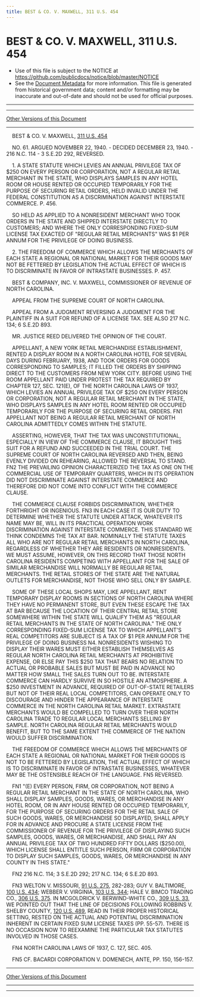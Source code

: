 ```yaml
---
title: BEST & CO. V. MAXWELL, 311 U.S. 454
---
```


# BEST & CO. V. MAXWELL, 311 U.S. 454

* Use of this file is subject to the NOTICE at https://github.com/publicdocs/notice/blob/master/NOTICE
* See the [Document Metadata](../../../index.md) for more information.
  This file is generated from historical government data; content and/or formatting may be inaccurate and out-of-date and should not be used for official purposes.

----------
----------

[Other Versions of this Document](https://publicdocs.github.io/go/links?ns=uslm-x&ref=%2Fus%2Fcourts%2Fscotus%2FusReporter%2F311%2F454)

----------

    BEST & CO. V. MAXWELL, [311 U.S. 454][/us/courts/scotus/usReporter/311/454]

    NO. 61.  ARGUED NOVEMBER 22, 1940.  - DECIDED DECEMBER 23, 1940.  - 216 N.C. 114 - 3 S.E.2D 292, REVERSED.

    1.  A STATE STATUTE WHICH LEVIES AN ANNUAL PRIVILEGE TAX OF $250 ON EVERY PERSON OR CORPORATION, NOT A REGULAR RETAIL MERCHANT IN THE STATE, WHO DISPLAYS SAMPLES IN ANY HOTEL ROOM OR HOUSE RENTED OR OCCUPIED TEMPORARILY FOR THE PURPOSE OF SECURING RETAIL ORDERS, HELD INVALID UNDER THE FEDERAL CONSTITUTION AS A DISCRIMINATION AGAINST INTERSTATE COMMERCE.  P. 456.

    SO HELD AS APPLIED TO A NONRESIDENT MERCHANT WHO TOOK ORDERS IN THE STATE AND SHIPPED INTERSTATE DIRECTLY TO CUSTOMERS; AND WHERE THE ONLY CORRESPONDING FIXED-SUM LICENSE TAX EXACTED OF "REGULAR RETAIL MERCHANTS" WAS $1 PER ANNUM FOR THE PRIVILEGE OF DOING BUSINESS.

    2.  THE FREEDOM OF COMMERCE WHICH ALLOWS THE MERCHANTS OF EACH STATE A REGIONAL OR NATIONAL MARKET FOR THEIR GOODS MAY NOT BE FETTERED BY LEGISLATION THE ACTUAL EFFECT OF WHICH IS TO DISCRIMINATE IN FAVOR OF INTRASTATE BUSINESSES.  P. 457.

    BEST & COMPANY, INC. V. MAXWELL, COMMISSIONER OF REVENUE OF NORTH CAROLINA.

    APPEAL FROM THE SUPREME COURT OF NORTH CAROLINA.

    APPEAL FROM A JUDGMENT REVERSING A JUDGMENT FOR THE PLAINTIFF IN A SUIT FOR REFUND OF A LICENSE TAX.  SEE ALSO 217 N.C. 134; 6 S.E.2D 893.

    MR. JUSTICE REED DELIVERED THE OPINION OF THE COURT.

    APPELLANT, A NEW YORK RETAIL MERCHANDISE ESTABLISHMENT, RENTED A DISPLAY ROOM IN A NORTH CAROLINA HOTEL FOR SEVERAL DAYS DURING FEBRUARY, 1938, AND TOOK ORDERS FOR GOODS CORRESPONDING TO SAMPLES; IT FILLED THE ORDERS BY SHIPPING DIRECT TO THE CUSTOMERS FROM NEW YORK CITY.  BEFORE USING THE ROOM APPELLANT PAID UNDER PROTEST THE TAX REQUIRED BY CHAPTER 127, SEC. 121(E), OF THE NORTH CAROLINA LAWS OF 1937, WHICH LEVIES AN ANNUAL PRIVILEGE TAX OF $250 ON EVERY PERSON OR CORPORATION, NOT A REGULAR RETAIL MERCHANT IN THE STATE, WHO DISPLAYS SAMPLES IN ANY HOTEL ROOM RENTED OR OCCUPIED TEMPORARILY FOR THE PURPOSE OF SECURING RETAIL ORDERS.  FN1  APPELLANT NOT BEING A REGULAR RETAIL MERCHANT OF NORTH CAROLINA ADMITTEDLY COMES WITHIN THE STATUTE.

    ASSERTING, HOWEVER, THAT THE TAX WAS UNCONSTITUTIONAL, ESPECIALLY IN VIEW OF THE COMMERCE CLAUSE, IT BROUGHT THIS SUIT FOR A REFUND AND SUCCEEDED IN THE TRIAL COURT.  THE SUPREME COURT OF NORTH CAROLINA REVERSED AND THEN, BEING EVENLY DIVIDED ON REHEARING, ALLOWED THE REVERSAL TO STAND.  FN2  THE PREVAILING OPINION CHARACTERIZED THE TAX AS ONE ON THE COMMERCIAL USE OF TEMPORARY QUARTERS, WHICH IN ITS OPERATION DID NOT DISCRIMINATE AGAINST INTERSTATE COMMERCE AND THEREFORE DID NOT COME INTO CONFLICT WITH THE COMMERCE CLAUSE.

    THE COMMERCE CLAUSE FORBIDS DISCRIMINATION, WHETHER FORTHRIGHT OR INGENIOUS.  FN3 IN EACH CASE IT IS OUR DUTY TO DETERMINE WHETHER THE STATUTE UNDER ATTACK, WHATEVER ITS NAME MAY BE, WILL IN ITS PRACTICAL OPERATION WORK DISCRIMINATION AGAINST INTERSTATE COMMERCE.  THIS STANDARD WE THINK CONDEMNS THE TAX AT BAR.  NOMINALLY THE STATUTE TAXES ALL WHO ARE NOT REGULAR RETAIL MERCHANTS IN NORTH CAROLINA, REGARDLESS OF WHETHER THEY ARE RESIDENTS OR NONRESIDENTS.  WE MUST ASSUME, HOWEVER, ON THIS RECORD THAT THOSE NORTH CAROLINA RESIDENTS COMPETING WITH APPELLANT FOR THE SALE OF SIMILAR MERCHANDISE WILL NORMALLY BE REGULAR RETAIL MERCHANTS.  THE RETAIL STORES OF THE STATE ARE THE NATURAL OUTLETS FOR MERCHANDISE, NOT THOSE WHO SELL ONLY BY SAMPLE.

    SOME OF THESE LOCAL SHOPS MAY, LIKE APPELLANT, RENT TEMPORARY DISPLAY ROOMS IN SECTIONS OF NORTH CAROLINA WHERE THEY HAVE NO PERMANENT STORE, BUT EVEN THESE ESCAPE THE TAX AT BAR BECAUSE THE LOCATION OF THEIR CENTRAL RETAIL STORE SOMEWHERE WITHIN THE STATE WILL QUALIFY THEM AS "REGULAR RETAIL MERCHANTS IN THE STATE OF NORTH CAROLINA."  THE ONLY CORRESPONDING FIXED-SUM LICENSE TAX TO WHICH APPELLANT'S REAL COMPETITORS ARE SUBJECT IS A TAX OF $1 PER ANNUM FOR THE PRIVILEGE OF DOING BUSINESS N4.  NONRESIDENTS WISHING TO DISPLAY THEIR WARES MUST EITHER ESTABLISH THEMSELVES AS REGULAR NORTH CAROLINA RETAIL MERCHANTS AT PROHIBITIVE EXPENSE, OR ELSE PAY THIS $250 TAX THAT BEARS NO RELATION TO ACTUAL OR PROBABLE SALES BUT MUST BE PAID IN ADVANCE NO MATTER HOW SMALL THE SALES TURN OUT TO BE.  INTERSTATE COMMERCE CAN HARDLY SURVIVE IN SO HOSTILE AN ATMOSPHERE.  A $250 INVESTMENT IN ADVANCE, REQUIRED OF OUT-OF-STATE RETAILERS BUT NOT OF THEIR REAL LOCAL COMPETITORS, CAN OPERATE ONLY TO DISCOURAGE AND HINDER THE APPEARANCE OF INTERSTATE COMMERCE IN THE NORTH CAROLINA RETAIL MARKET.  EXTRASTATE MERCHANTS WOULD BE COMPELLED TO TURN OVER THEIR NORTH CAROLINA TRADE TO REGULAR LOCAL MERCHANTS SELLING BY SAMPLE.  NORTH CAROLINA REGULAR RETAIL MERCHANTS WOULD BENEFIT, BUT TO THE SAME EXTENT THE COMMERCE OF THE NATION WOULD SUFFER DISCRIMINATION.

    THE FREEDOM OF COMMERCE WHICH ALLOWS THE MERCHANTS OF EACH STATE A REGIONAL OR NATIONAL MARKET FOR THEIR GOODS IS NOT TO BE FETTERED BY LEGISLATION, THE ACTUAL EFFECT OF WHICH IS TO DISCRIMINATE IN FAVOR OF INTRASTATE BUSINESSES, WHATEVER MAY BE THE OSTENSIBLE REACH OF THE LANGUAGE.  FN5  REVERSED.

    FN1  "(E)  EVERY PERSON, FIRM, OR CORPORATION, NOT BEING A REGULAR RETAIL MERCHANT IN THE STATE OF NORTH CAROLINA, WHO SHALL DISPLAY SAMPLES, GOODS, WARES, OR MERCHANDISE IN ANY HOTEL ROOM, OR IN ANY HOUSE RENTED OR OCCUPIED TEMPORARILY, FOR THE PURPOSE OF SECURING ORDERS FOR THE RETAIL SALE OF SUCH GOODS, WARES, OR MERCHANDISE SO DISPLAYED, SHALL APPLY FOR IN ADVANCE AND PROCURE A STATE LICENSE FROM THE COMMISSIONER OF REVENUE FOR THE PRIVILEGE OF DISPLAYING SUCH SAMPLES, GOODS, WARES, OR MERCHANDISE, AND SHALL PAY AN ANNUAL PRIVILEGE TAX OF TWO HUNDRED FIFTY DOLLARS ($250.00), WHICH LICENSE SHALL ENTITLE SUCH PERSON, FIRM OR CORPORATION TO DISPLAY SUCH SAMPLES, GOODS, WARES, OR MERCHANDISE IN ANY COUNTY IN THIS STATE."

    FN2  216 N.C. 114; 3 S.E.2D 292; 217 N.C. 134; 6 S.E.2D 893.

    FN3  WELTON V. MISSOURI, [91 U.S. 275][/us/courts/scotus/usReporter/91/275], 282-283; GUY V. BALTIMORE, [100 U.S. 434][/us/courts/scotus/usReporter/100/434]; WEBBER V. VIRGINIA, [103 U.S. 344][/us/courts/scotus/usReporter/103/344]; HALE V. BIMCO TRADING CO., [306 U.S. 375][/us/courts/scotus/usReporter/306/375].  IN MCGOLDRICK V. BERWIND-WHITE CO., [309 U.S. 33][/us/courts/scotus/usReporter/309/33], WE POINTED OUT THAT THE LINE OF DECISIONS FOLLOWING ROBBINS V. SHELBY COUNTY, [120 U.S. 489][/us/courts/scotus/usReporter/120/489], READ IN THEIR PROPER HISTORICAL SETTING, RESTED ON THE ACTUAL AND POTENTIAL DISCRIMINATION INHERENT IN CERTAIN FIXED SUM LICENSE TAXES (PP. 55-57).  THERE IS NO OCCASION NOW TO REEXAMINE THE PARTICULAR TAX STATUTES INVOLVED IN THOSE CASES.

    FN4  NORTH CAROLINA LAWS OF 1937, C. 127, SEC. 405.

    FN5  CF. BACARDI CORPORATION V. DOMENECH, ANTE, PP. 150, 156-157.

----------

[Other Versions of this Document](https://publicdocs.github.io/go/links?ns=uslm-x&ref=%2Fus%2Fcourts%2Fscotus%2FusReporter%2F311%2F454)

----------
----------

[/us/courts/scotus/usReporter/311/454]: https://publicdocs.github.io/go/links?ns=uslm-x&ref=%2Fus%2Fcourts%2Fscotus%2FusReporter%2F311%2F454
[/us/courts/scotus/usReporter/91/275]: https://publicdocs.github.io/go/links?ns=uslm-x&ref=%2Fus%2Fcourts%2Fscotus%2FusReporter%2F91%2F275
[/us/courts/scotus/usReporter/100/434]: https://publicdocs.github.io/go/links?ns=uslm-x&ref=%2Fus%2Fcourts%2Fscotus%2FusReporter%2F100%2F434
[/us/courts/scotus/usReporter/103/344]: https://publicdocs.github.io/go/links?ns=uslm-x&ref=%2Fus%2Fcourts%2Fscotus%2FusReporter%2F103%2F344
[/us/courts/scotus/usReporter/306/375]: https://publicdocs.github.io/go/links?ns=uslm-x&ref=%2Fus%2Fcourts%2Fscotus%2FusReporter%2F306%2F375
[/us/courts/scotus/usReporter/309/33]: https://publicdocs.github.io/go/links?ns=uslm-x&ref=%2Fus%2Fcourts%2Fscotus%2FusReporter%2F309%2F33
[/us/courts/scotus/usReporter/120/489]: https://publicdocs.github.io/go/links?ns=uslm-x&ref=%2Fus%2Fcourts%2Fscotus%2FusReporter%2F120%2F489


